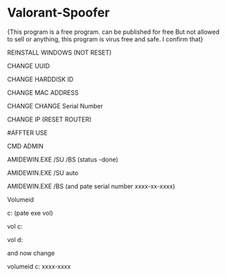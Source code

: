 # Valorant-Spoofer

{This program is a free program. can be published for free But not allowed to sell or anything, this program is virus free and safe. I confirm that}


REINSTALL WINDOWS (NOT RESET)

CHANGE UUID

CHANGE HARDDISK ID

CHANGE MAC ADDRESS

CHANGE CHANGE Serial Number

CHANGE IP
(RESET ROUTER)

#AFFTER USE

CMD ADMIN

AMIDEWIN.EXE /SU /BS  (status -done)

AMIDEWIN.EXE /SU auto

AMIDEWIN.EXE /BS (and pate serial number xxxx-xx-xxxx)

Volumeid

c: (pate exe vol)

vol c:

vol d:

and now change

volumeid c: xxxx-xxxx
